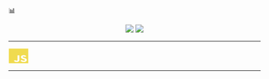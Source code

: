 📊

<p align="center">
  <!-- Estatísticas -->
  <img src="https://github-readme-stats.vercel.app/api?username=luivvv&show_icons=true&theme=radical&cache_seconds=1" height="165"/>
  
  <!-- Linguagens mais usadas -->
  <img src="https://github-readme-stats.vercel.app/api/top-langs/?username=luivvv&layout=compact&theme=radical&cache_seconds=1" height="165"/>
</p>

---


<div style="display: inline-block;">
  <img align="center" alt="JavaScript" height="30" width="40" src="https://raw.githubusercontent.com/devicons/devicon/master/icons/javascript/javascript-plain.svg" />
  </div>

---

